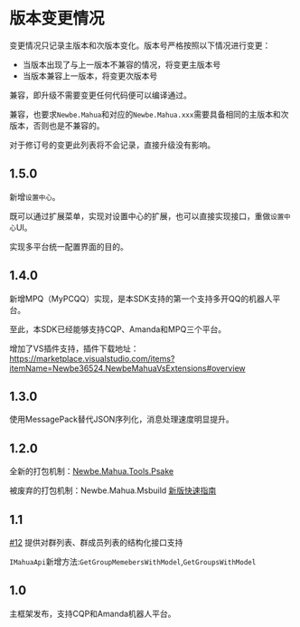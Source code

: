 # 版本变更情况

变更情况只记录主版本和次版本变化。版本号严格按照以下情况进行变更：

- 当版本出现了与上一版本不兼容的情况，将变更主版本号
- 当版本兼容上一版本，将变更次版本号

兼容，即升级不需要变更任何代码便可以编译通过。

兼容，也要求`Newbe.Mahua`和对应的`Newbe.Mahua.xxx`需要具备相同的主版本和次版本，否则也是不兼容的。

对于修订号的变更此列表将不会记录，直接升级没有影响。

## 1.5.0

新增`设置中心`。

既可以通过扩展菜单，实现对设置中心的扩展，也可以直接实现接口，重做`设置中心`UI。

实现多平台统一配置界面的目的。

## 1.4.0

新增MPQ（MyPCQQ）实现，是本SDK支持的第一个支持多开QQ的机器人平台。

至此，本SDK已经能够支持CQP、Amanda和MPQ三个平台。

增加了VS插件支持，插件下载地址：<https://marketplace.visualstudio.com/items?itemName=Newbe36524.NewbeMahuaVsExtensions#overview>

## 1.3.0

使用MessagePack替代JSON序列化，消息处理速度明显提升。

## 1.2.0

全新的打包机制：[Newbe.Mahua.Tools.Psake](https://www.nuget.org/packages/Newbe.Mahua.Tools.Psake/)

被废弃的打包机制：Newbe.Mahua.Msbuild [新版快速指南](http://www.newbe.cf/docs/mahua/2017/10/26/Begin-First-Plugin-With-Mahua-In-v1.2.html)

## 1.1

[#12](https://github.com/Newbe36524/Newbe.Mahua.Framework/issues/12) 提供对群列表、群成员列表的结构化接口支持

`IMahuaApi`新增方法:`GetGroupMemebersWithModel`,`GetGroupsWithModel`

## 1.0

主框架发布，支持CQP和Amanda机器人平台。
